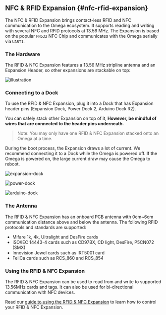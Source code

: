 ## NFC & RFID Expansion {#nfc-rfid-expansion}

The NFC & RFID Expansion brings contact-less RFID and NFC communication to the Omega ecosystem. It supports reading and writing with several NFC and RFID protocols at 13.56 MHz. The Expansion is based on the popular `PN532` NFC Chip and communicates with the Omega serially via `UART1`.


### The Hardware

The RFID & NFC Expansion features a 13.56 MHz stripline antenna and an Expansion Header, so other expansions are stackable on top:

![illustration](https://raw.githubusercontent.com/OnionIoT/Onion-Docs/master/Omega2/Documentation/Hardware-Overview/img/rfid-nfc-expansion.png)

### Connecting to a Dock

To use the RFID & NFC Expansion, plug it into a Dock that has Expansion header pins (Expansion Dock, Power Dock 2, Arduino Dock R2).

You can safely stack other Expansion on top of it, **However, be mindful of wires that are connected to the header pins underneath.**

>Note: You may only have one RFID & NFC Expansion stacked onto an Omega at a time.

During the boot process, the Expansion draws a lot of current. We recommend connecting it to a Dock while the Omega is powered off. If the Omega is powered on, the large current draw may cause the Omega to reboot.

![expansion-dock](https://raw.githubusercontent.com/OnionIoT/Onion-Docs/master/Omega2/Documentation/Hardware-Overview/img/rfid-expansion-dock.jpg)

![power-dock](https://raw.githubusercontent.com/OnionIoT/Onion-Docs/master/Omega2/Documentation/Hardware-Overview/img/rfid-power-dock.jpg)

![arduino-dock](https://raw.githubusercontent.com/OnionIoT/Onion-Docs/master/Omega2/Documentation/Hardware-Overview/img/rfid-arduino-dock.jpg)

### The Antenna

The RFID & NFC Expansion has an onboard PCB antenna with 0cm~6cm communication distance above and below the antenna. The following RFID protocols and standards are supported:

* Mifare 1k, 4k, Ultralight and DesFire cards
* ISO/IEC 14443-4 cards such as CD97BX, CD light, DesFire, P5CN072 (SMX)
* Innovision Jewel cards such as IRT5001 card
* FeliCa cards such as RCS_860 and RCS_854

### Using the RFID & NFC Expansion

The RFID & NFC Expansion can be used to read from and write to supported 13.56MHz cards and tags. It can also be used for bi-directional communication with NFC devices.

Read our [guide to using the RFID & NFC Expansion](#using-rfid-nfc-expansion) to learn how to control your RFID & NFC Expansion.
